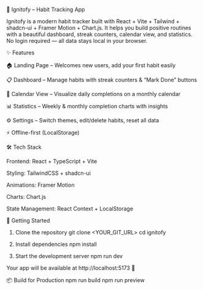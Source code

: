 🌱 Ignitofy – Habit Tracking App

Ignitofy is a modern habit tracker built with React + Vite + Tailwind + shadcn-ui + Framer Motion + Chart.js.
It helps you build positive routines with a beautiful dashboard, streak counters, calendar view, and statistics.
No login required — all data stays local in your browser.

✨ Features

🏠 Landing Page – Welcomes new users, add your first habit easily

📋 Dashboard – Manage habits with streak counters & “Mark Done” buttons

📆 Calendar View – Visualize daily completions on a monthly calendar

📊 Statistics – Weekly & monthly completion charts with insights

⚙️ Settings – Switch themes, edit/delete habits, reset all data

⚡ Offline-first (LocalStorage)

🛠️ Tech Stack

Frontend: React + TypeScript + Vite

Styling: TailwindCSS + shadcn-ui

Animations: Framer Motion

Charts: Chart.js

State Management: React Context + LocalStorage

🚀 Getting Started
1. Clone the repository
git clone <YOUR_GIT_URL>
cd ignitofy

2. Install dependencies
npm install

3. Start the development server
npm run dev


Your app will be available at http://localhost:5173
 🎉

📦 Build for Production
npm run build
npm run preview
